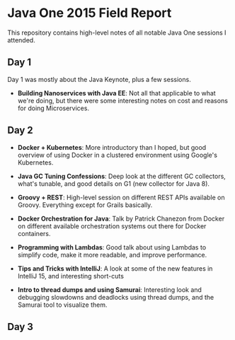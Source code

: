 # Java One 2015 Field Report

This repository contains high-level notes of all notable Java One sessions I attended.

## Day 1

Day 1 was mostly about the Java Keynote, plus a few sessions.

- **Building Nanoservices with Java EE**: Not all that applicable to what we're doing, but there were some interesting notes on cost and reasons for doing Microservices.

## Day 2

- **Docker + Kubernetes**: More introductory than I hoped, but good overview of using Docker in a clustered environment using Google's Kubernetes.

- **Java GC Tuning Confessions**: Deep look at the different GC collectors, what's tunable, and good details on G1 (new collector for Java 8).

- **Groovy + REST**: High-level session on different REST APIs available on Groovy. Everything except for Grails basically.

- **Docker Orchestration for Java**: Talk by Patrick Chanezon from Docker on different available orchestration systems out there for Docker containers.

- **Programming with Lambdas**: Good talk about using Lambdas to simplify code, make it more readable, and improve performance.

- **Tips and Tricks with IntelliJ**: A look at some of the new features in IntelliJ 15, and interesting short-cuts

- **Intro to thread dumps and using Samurai**: Interesting look and debugging slowdowns and deadlocks using thread dumps, and the Samurai tool to visualize them.

## Day 3
